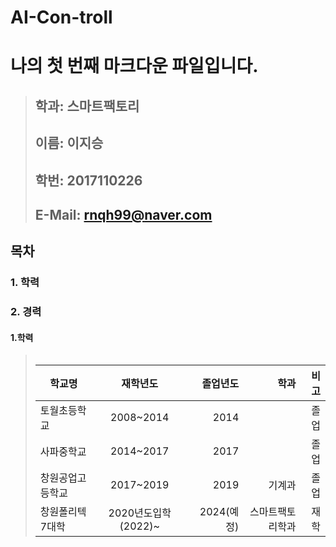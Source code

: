 # AI-Con-troll
# **나의 첫 번째 마크다운 파일입니다.**
> 
> ##  **학과: 스마트팩토리**
> ##  **이름: 이지승**   
> ##  **학번: 2017110226**    
> ##  **E-Mail: rnqh99@naver.com**    




## 목차    
###  1. 학력 
###  2. 경력       

 #### 1.학력
> <table>
|학교명 | 재학년도 | 졸업년도 | 학과 | 비고
|------------|:------------------:|-------:|--------------:|---------:|
| 토월초등학교 | 2008~2014 | 2014 |   | 졸업
| 사파중학교 | 2014~2017 | 2017 |    | 졸업
| 창원공업고등학교 | 2017~2019 | 2019 | 기계과 | 졸업
| 창원폴리텍7대학| 2020년도입학(2022)~ | 2024(예정)| 스마트팩토리학과 | 재학
